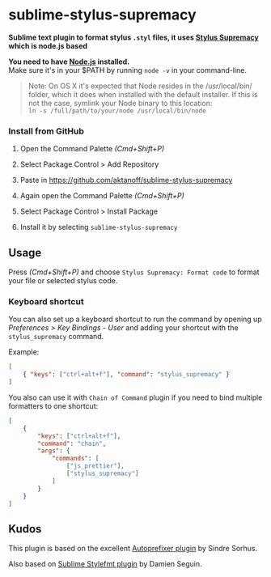 # sublime-stylus-supremacy

__Sublime text plugin to format stylus `.styl` files,
it uses [Stylus Supremacy](https://github.com/ThisIsManta/stylus-supremacy) which is node.js based__

**You need to have [Node.js](http://nodejs.org) installed.**  
Make sure it's in your $PATH by running `node -v` in your command-line.

> Note: On OS X it's expected that Node resides in the /usr/local/bin/ folder, which it does when installed with the default installer. If this is not the case, symlink your Node binary to this location:  
`ln -s /full/path/to/your/node /usr/local/bin/node`



### Install from GitHub

1) Open the Command Palette *(Cmd+Shift+P)*

2) Select Package Control > Add Repository

3) Paste in https://github.com/aktanoff/sublime-stylus-supremacy

4) Again open the Command Palette *(Cmd+Shift+P)*

5) Select Package Control > Install Package

6) Install it by selecting `sublime-stylus-supremacy`



## Usage 

Press *(Cmd+Shift+P)* and choose `Stylus Supremacy: Format code` to format your file or selected stylus code.

### Keyboard shortcut

You can also set up a keyboard shortcut to run the command by opening up *Preferences > Key Bindings - User* and adding your shortcut with the `stylus_supremacy` command.

Example:

```json
[
	{ "keys": ["ctrl+alt+f"], "command": "stylus_supremacy" }
]
```



You also can use it with `Chain of Command` plugin if you need to bind multiple formatters to one shortcut:

```json
[
	{
		"keys": ["ctrl+alt+f"],
		"command": "chain",
		"args": {
			"commands": [
				["js_prettier"],
				["stylus_supremacy"]
			]
		}
	}
]
```

## Kudos
This plugin is based on the excellent [Autoprefixer plugin](https://github.com/sindresorhus/sublime-autoprefixer) by Sindre Sorhus.

Also based on [Sublime Stylefmt plugin](https://github.com/dmnsgn/sublime-stylefmt) by Damien Seguin.
